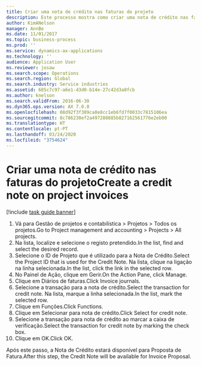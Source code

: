 ```yaml
---
title: Criar uma nota de crédito nas faturas do projeto
description: Este processo mostra como criar uma nota de crédito nas faturas do projeto que foram publicadas.
author: KimANelson
manager: AnnBe
ms.date: 11/01/2017
ms.topic: business-process
ms.prod: ''
ms.service: dynamics-ax-applications
ms.technology: ''
audience: Application User
ms.reviewer: josaw
ms.search.scope: Operations
ms.search.region: Global
ms.search.industry: Service industries
ms.assetid: 685c7c97-a6e1-43d0-b14e-27c42d3a0fcb
ms.author: knelson
ms.search.validFrom: 2016-06-30
ms.dyn365.ops.version: AX 7.0.0
ms.openlocfilehash: 08d92f3f309ca0e8cc1eb6fd7f0033c7815106ea
ms.sourcegitcommit: 8c786230ef2a497280885b827162561776e2eb00
ms.translationtype: HT
ms.contentlocale: pt-PT
ms.lasthandoff: 03/24/2020
ms.locfileid: "3754624"
---
```

# <a name="create-a-credit-note-on-project-invoices"></a><span data-ttu-id="c4be6-103">Criar uma nota de crédito nas faturas do projeto</span><span class="sxs-lookup"><span data-stu-id="c4be6-103">Create a credit note on project invoices</span></span>

[!include [task guide banner](../../includes/task-guide-banner.md)]

1. <span data-ttu-id="c4be6-104">Vá para Gestão de projetos e contabilística > Projetos > Todos os projetos.</span><span class="sxs-lookup"><span data-stu-id="c4be6-104">Go to Project management and accounting > Projects > All projects.</span></span> 
2. <span data-ttu-id="c4be6-105">Na lista, localize e selecione o registo pretendido.</span><span class="sxs-lookup"><span data-stu-id="c4be6-105">In the list, find and select the desired record.</span></span> 
3. <span data-ttu-id="c4be6-106">Selecione o ID de Projeto que é utilizado para a Nota de Crédito.</span><span class="sxs-lookup"><span data-stu-id="c4be6-106">Select the Project ID that is used for the Credit Note.</span></span> <span data-ttu-id="c4be6-107">Na lista, clique na ligação na linha selecionada.</span><span class="sxs-lookup"><span data-stu-id="c4be6-107">In the list, click the link in the selected row.</span></span> 
4. <span data-ttu-id="c4be6-108">No Painel de Ação, clique em Gerir.</span><span class="sxs-lookup"><span data-stu-id="c4be6-108">On the Action Pane, click Manage.</span></span> 
5. <span data-ttu-id="c4be6-109">Clique em Diários de faturas.</span><span class="sxs-lookup"><span data-stu-id="c4be6-109">Click Invoice journals.</span></span> 
6. <span data-ttu-id="c4be6-110">Selecione a transação para a nota de crédito.</span><span class="sxs-lookup"><span data-stu-id="c4be6-110">Select the transaction for credit note.</span></span> <span data-ttu-id="c4be6-111">Na lista, marque a linha selecionada.</span><span class="sxs-lookup"><span data-stu-id="c4be6-111">In the list, mark the selected row.</span></span> 
7. <span data-ttu-id="c4be6-112">Clique em Funções.</span><span class="sxs-lookup"><span data-stu-id="c4be6-112">Click Functions.</span></span> 
8. <span data-ttu-id="c4be6-113">Clique em Selecionar para nota de crédito.</span><span class="sxs-lookup"><span data-stu-id="c4be6-113">Click Select for credit note.</span></span> 
9. <span data-ttu-id="c4be6-114">Selecione a transação para nota de crédito ao marcar a caixa de verificação.</span><span class="sxs-lookup"><span data-stu-id="c4be6-114">Select the transaction for credit note by marking the check box.</span></span>
10. <span data-ttu-id="c4be6-115">Clique em OK.</span><span class="sxs-lookup"><span data-stu-id="c4be6-115">Click OK.</span></span> 

<span data-ttu-id="c4be6-116">Após este passo, a Nota de Crédito estará disponível para Proposta de Fatura.</span><span class="sxs-lookup"><span data-stu-id="c4be6-116">After this step, the Credit Note will be available for Invoice Proposal.</span></span>
